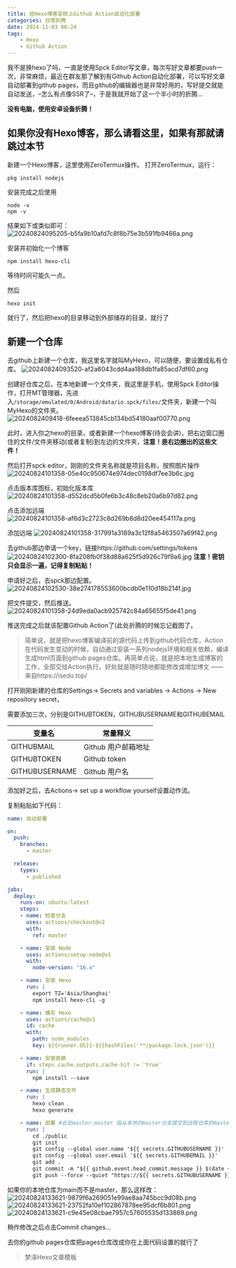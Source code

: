 ```yaml
---
title: 给Hexo博客安排上Github Action自动化部署
categories: 日常折腾
date: 2024-11-03 06:24
tags: 
    - Hexo
    - Github Action
---
```


我不是换hexo了吗，一直是使用Spck Editor写文章，每次写好文章都要push一次，非常麻烦，最近在群友那了解到有Github Action自动化部署，可以写好文章自动部署到github pages，而且github的编辑器也是非常好用的，写好提交就能自动发送，–怎么有点像SSR了–，于是我就开始了这一个半小时的折腾…

<!-- more -->

**没有电脑，使用安卓设备折腾！**

## 如果你没有Hexo博客，那么请看这里，如果有那就请跳过本节
新建一个Hexo博客，这里使用ZeroTermux操作。
打开ZeroTermux，运行：
```shell
pkg install nodejs
```
安装完成之后使用
```shell
node -v
npm -v
```

结果如下或类似即可：
![20240824095205-b5fa9b10afd7c8f8b75e3b591fb9466a.png](https://s2.loli.net/2024/08/24/aAT7Fvn8yWKdGL5.png)

安装并初始化一个博客

```shell
npm install hexo-cli
```
等待时间可能久一点。

然后
```shell
hexo init
```
就行了，然后把hexo的目录移动到外部储存的目录，就行了

## 新建一个仓库
去github上新建一个仓库，我这里名字就叫MyHexo，可以随便，要设置成私有仓库。
![20240824093520-af2a6043cdd4aa188db1fa85acd7df60.png](https://s2.loli.net/2024/08/24/uxryP9egDRmTIJi.png)

创建好仓库之后，在本地新建一个文件夹，我这里是手机，使用Spck Editor操作，打开MT管理器，先进入`/storage/emulated/0/Android/data/io.spck/files/`文件夹，新建一个叫MyHexo的文件夹。
![2024082409418-6feeea513845cb134bd54180aaf00770.png](https://s2.loli.net/2024/08/24/Wrgp9Vz6j5IBmGC.png)

此时，进入你之hexo的目录，或者新建一个hexo博客(待会会讲)，把右边窗口圈住的文件/文件夹移动(或者复制)到左边的文件夹，**注意！是右边圈出的这些文件！**

然后打开spck editor，刚刚的文件夹名称就是项目名称，按照图片操作
![20240824101358-05e40c950674e974dec0198df7ee3b6c.jpg](https://s2.loli.net/2024/08/24/toPWBEuexADfMrT.jpg)

点击版本库图标，初始化版本库
![20240824101358-d552dcd5b0fe6b3c48c8eb20a6b97d82.png](https://s2.loli.net/2024/08/24/nGbmODZ3NfJhPga.png)

点击添加远端
![20240824101358-af6d3c2723c8d269b8d8d20ee454117a.png](https://s2.loli.net/2024/08/24/ukoeSBF63y7TiQ4.png)

添加远端
![20240824101358-317991a3189a3c12f8a5463507a69f42.png](https://s2.loli.net/2024/08/24/xeaoyvW8RbKzcgV.png)

去github那边申请一个key，链接https://github.com/settings/tokens
![20240824102300-8fa208fb0f38d88a625f5d926c79f9a6.jpg](https://s2.loli.net/2024/08/24/TI9xnRlLVF3S5CY.jpg)
**注意！密钥只会显示一遍，记得复制粘贴！**

申请好之后，去spck那边配置。
![20240824102530-38e274178553600bcdb0e110d18b214f.jpg](https://s2.loli.net/2024/08/24/LWFfPzArclDedO8.jpg)

把文件提交，然后推送。
![20240824101358-24d9eda0acb925742c84a65655f5de41.png](https://s2.loli.net/2024/08/24/TYDKCBdavreNwzp.png)

推送完成之后就该配置Github Action了(此处折腾的时候忘记截图了。

>简单说，就是把hexo博客编译前的源代码上传到github代码仓库，Action在代码发生变动的时候，自动通过安装一系列nodejs环境和相关依赖，编译生成html页面到github pages仓库。再简单点说，就是把本地生成博客的工作，全部交给Action执行。好处就是随时随地都能修改或增加博文
  ——来自https://isedu.top/

打开刚刚新建的仓库的Settings-> Secrets and variables -> Actions -> New repository secret，

需要添加三次，分别是GITHUBTOKEN，GITHUBUSERNAME和GITHUBEMAIL

| 变量名          | 常量释义             |
|-----------------|----------------------|
| GITHUBMAIL      | Github 用户邮箱地址  |
| GITHUBTOKEN     | Github token         |
| GITHUBUSERNAME  | Github 用户名        |


添加好之后，去Actions-> set up a workflow yourself设置动作流。

复制粘贴如下代码：

```yaml
name: 自动部署

on:
  push:
    branches:
      - master

  release:
    types:
      - published

jobs:
  deploy:
    runs-on: ubuntu-latest
    steps:
    - name: 检查分支
      uses: actions/checkout@v2
      with:
        ref: master

    - name: 安装 Node
      uses: actions/setup-node@v1
      with:
        node-version: "16.x"

    - name: 安装 Hexo
      run: |
        export TZ='Asia/Shanghai'
        npm install hexo-cli -g

    - name: 缓存 Hexo
      uses: actions/cache@v1
      id: cache
      with:
        path: node_modules
        key: ${{runner.OS}}-${{hashFiles('**/package-lock.json')}}

    - name: 安装依赖
      if: steps.cache.outputs.cache-hit != 'true'
      run: |
        npm install --save

    - name: 生成静态文件
      run: |
        hexo clean
        hexo generate

    - name: 部署 #此处master:master 指从本地的master分支提交到远程仓库的master分支(不是博客的分支写master即可)，若远程仓库没有对应分支则新建一个。如有其他需要，可以根据自己的需求更改。
      run: |
        cd ./public
        git init
        git config --global user.name '${{ secrets.GITHUBUSERNAME }}'
        git config --global user.email '${{ secrets.GITHUBEMAIL }}'
        git add .
        git commit -m "${{ github.event.head_commit.message }} $(date +"%Z %Y-%m-%d %A %H:%M:%S") Updated By Github Actions"
        git push --force --quiet "https://${{ secrets.GITHUBUSERNAME }}:${{ secrets.GITHUBTOKEN }}@github.com/${{ secrets.GITHUBUSERNAME }}/${{ secrets.GITHUBUSERNAME }}.github.io.git" master:master  # GitHub配置
```

如果你的本地仓库为main而不是master，那么这样改：
![20240824133621-9879f6a269051e99ae8aa745bcc9d08b.png](https://s2.loli.net/2024/08/24/lqG4QZb9g1YVfvX.png)
![20240824133621-23752fa10ef102867878ee95dcf6b801.png](https://s2.loli.net/2024/08/24/7hIjab3QTP2xNps.png)
![20240824133621-c9e45e08cbae7957c57605535d133869.png](https://s2.loli.net/2024/08/24/ZsValeRKALMwDcy.png)

稍作修改之后点击Commit changes...

去你的github pages仓库把pages仓库改成你在上面代码设置的就行了

> 梦泽Hexo文章模板